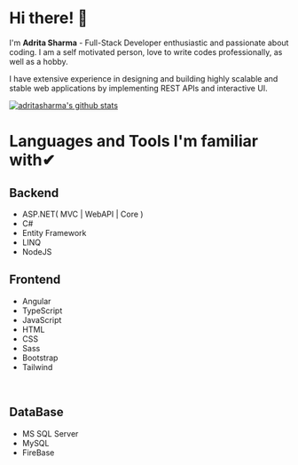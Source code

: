 # **Hi there!** 👋

I'm **Adrita Sharma** - Full-Stack Developer enthusiastic and passionate about coding. I am a self motivated person, love to write codes professionally, as well as a hobby.

I have extensive experience in designing and building highly scalable and stable web applications by implementing REST APIs and interactive UI.

[![adritasharma's github stats](https://github-readme-stats.vercel.app/api?username=adritasharma&include_all_commits=true&count_private=true&show_icons=true)](https://github.com/adritasharma/github-readme-stats)


# **Languages and Tools I'm familiar with**✔

## **Backend**

- ASP.NET( MVC | WebAPI | Core )
- C#
- Entity Framework
- LINQ
- NodeJS

## **Frontend**

- Angular
- TypeScript
- JavaScript
- HTML
- CSS
- Sass
- Bootstrap
- Tailwind

</br>

## **DataBase** 

- MS SQL Server
- MySQL
- FireBase

